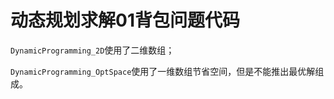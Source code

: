 # 动态规划求解01背包问题代码

`DynamicProgramming_2D`使用了二维数组；

`DynamicProgramming_OptSpace`使用了一维数组节省空间，但是不能推出最优解组成。
